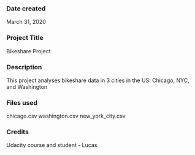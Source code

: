 ### Date created
March 31, 2020


### Project Title
Bikeshare Project


### Description
This project analyses bikeshare data in 3 cities in the US: Chicago, NYC, and Washington


### Files used
chicago.csv
washington.csv
new_york_city.csv


### Credits
Udacity course and student - Lucas
